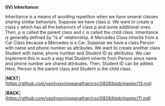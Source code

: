 
<p><b>(IV) Inheritance:</b></p>
<p>Inheritance is a means of avoiding repetition when we have several classes sharing similar behaviors. Suppose we have class p. We want to create a class c which has all the behaviors of class p and some additional ones. Then, p is called the parent class and c is called the child class. Inheritance is generally defined by “is a” relationship. A Mercedes Class inherits from a Car Class because a Mercedes is a Car. Suppose we have a class Person with name and phone number as attributes. We want to create another class Student with name, phone number and Student ID as attributes. We can implement this in such a way that Student inherits from Person since name and phone number are shared attributes. Then, Student ID can be added. Here, Person is the parent class and Student is the child class. </p>

[**NEXT**] (https://github.com/vaishnaviviswanathan/csci5828/blob/master/13.md)

[**BACK**] (https://github.com/vaishnaviviswanathan/csci5828/blob/master/11.md)
